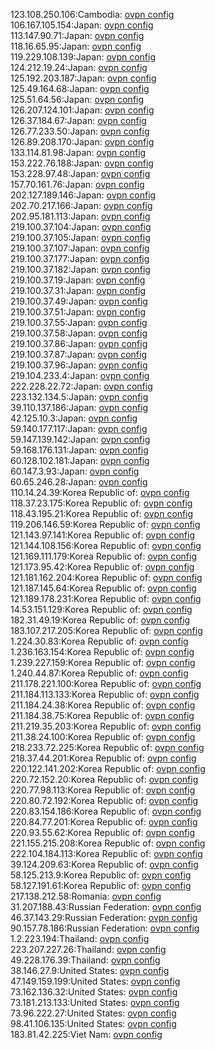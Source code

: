 123.108.250.106:Cambodia: [ovpn config](vpn/123_108_250_106.ovpn)  
106.167.105.154:Japan: [ovpn config](vpn/106_167_105_154.ovpn)  
113.147.90.71:Japan: [ovpn config](vpn/113_147_90_71.ovpn)  
118.16.65.95:Japan: [ovpn config](vpn/118_16_65_95.ovpn)  
119.229.108.139:Japan: [ovpn config](vpn/119_229_108_139.ovpn)  
124.212.19.24:Japan: [ovpn config](vpn/124_212_19_24.ovpn)  
125.192.203.187:Japan: [ovpn config](vpn/125_192_203_187.ovpn)  
125.49.164.68:Japan: [ovpn config](vpn/125_49_164_68.ovpn)  
125.51.64.56:Japan: [ovpn config](vpn/125_51_64_56.ovpn)  
126.207.124.101:Japan: [ovpn config](vpn/126_207_124_101.ovpn)  
126.37.184.67:Japan: [ovpn config](vpn/126_37_184_67.ovpn)  
126.77.233.50:Japan: [ovpn config](vpn/126_77_233_50.ovpn)  
126.89.208.170:Japan: [ovpn config](vpn/126_89_208_170.ovpn)  
133.114.81.98:Japan: [ovpn config](vpn/133_114_81_98.ovpn)  
153.222.76.188:Japan: [ovpn config](vpn/153_222_76_188.ovpn)  
153.228.97.48:Japan: [ovpn config](vpn/153_228_97_48.ovpn)  
157.70.161.76:Japan: [ovpn config](vpn/157_70_161_76.ovpn)  
202.127.189.146:Japan: [ovpn config](vpn/202_127_189_146.ovpn)  
202.70.217.166:Japan: [ovpn config](vpn/202_70_217_166.ovpn)  
202.95.181.113:Japan: [ovpn config](vpn/202_95_181_113.ovpn)  
219.100.37.104:Japan: [ovpn config](vpn/219_100_37_104.ovpn)  
219.100.37.105:Japan: [ovpn config](vpn/219_100_37_105.ovpn)  
219.100.37.107:Japan: [ovpn config](vpn/219_100_37_107.ovpn)  
219.100.37.177:Japan: [ovpn config](vpn/219_100_37_177.ovpn)  
219.100.37.182:Japan: [ovpn config](vpn/219_100_37_182.ovpn)  
219.100.37.19:Japan: [ovpn config](vpn/219_100_37_19.ovpn)  
219.100.37.31:Japan: [ovpn config](vpn/219_100_37_31.ovpn)  
219.100.37.49:Japan: [ovpn config](vpn/219_100_37_49.ovpn)  
219.100.37.51:Japan: [ovpn config](vpn/219_100_37_51.ovpn)  
219.100.37.55:Japan: [ovpn config](vpn/219_100_37_55.ovpn)  
219.100.37.58:Japan: [ovpn config](vpn/219_100_37_58.ovpn)  
219.100.37.86:Japan: [ovpn config](vpn/219_100_37_86.ovpn)  
219.100.37.87:Japan: [ovpn config](vpn/219_100_37_87.ovpn)  
219.100.37.96:Japan: [ovpn config](vpn/219_100_37_96.ovpn)  
219.104.233.4:Japan: [ovpn config](vpn/219_104_233_4.ovpn)  
222.228.22.72:Japan: [ovpn config](vpn/222_228_22_72.ovpn)  
223.132.134.5:Japan: [ovpn config](vpn/223_132_134_5.ovpn)  
39.110.137.186:Japan: [ovpn config](vpn/39_110_137_186.ovpn)  
42.125.10.3:Japan: [ovpn config](vpn/42_125_10_3.ovpn)  
59.140.177.117:Japan: [ovpn config](vpn/59_140_177_117.ovpn)  
59.147.139.142:Japan: [ovpn config](vpn/59_147_139_142.ovpn)  
59.168.176.131:Japan: [ovpn config](vpn/59_168_176_131.ovpn)  
60.128.102.181:Japan: [ovpn config](vpn/60_128_102_181.ovpn)  
60.147.3.93:Japan: [ovpn config](vpn/60_147_3_93.ovpn)  
60.65.246.28:Japan: [ovpn config](vpn/60_65_246_28.ovpn)  
110.14.24.39:Korea Republic of: [ovpn config](vpn/110_14_24_39.ovpn)  
118.37.23.175:Korea Republic of: [ovpn config](vpn/118_37_23_175.ovpn)  
118.43.195.21:Korea Republic of: [ovpn config](vpn/118_43_195_21.ovpn)  
119.206.146.59:Korea Republic of: [ovpn config](vpn/119_206_146_59.ovpn)  
121.143.97.141:Korea Republic of: [ovpn config](vpn/121_143_97_141.ovpn)  
121.144.108.156:Korea Republic of: [ovpn config](vpn/121_144_108_156.ovpn)  
121.169.111.179:Korea Republic of: [ovpn config](vpn/121_169_111_179.ovpn)  
121.173.95.42:Korea Republic of: [ovpn config](vpn/121_173_95_42.ovpn)  
121.181.162.204:Korea Republic of: [ovpn config](vpn/121_181_162_204.ovpn)  
121.187.145.64:Korea Republic of: [ovpn config](vpn/121_187_145_64.ovpn)  
121.189.178.231:Korea Republic of: [ovpn config](vpn/121_189_178_231.ovpn)  
14.53.151.129:Korea Republic of: [ovpn config](vpn/14_53_151_129.ovpn)  
182.31.49.19:Korea Republic of: [ovpn config](vpn/182_31_49_19.ovpn)  
183.107.217.205:Korea Republic of: [ovpn config](vpn/183_107_217_205.ovpn)  
1.224.30.83:Korea Republic of: [ovpn config](vpn/1_224_30_83.ovpn)  
1.236.163.154:Korea Republic of: [ovpn config](vpn/1_236_163_154.ovpn)  
1.239.227.159:Korea Republic of: [ovpn config](vpn/1_239_227_159.ovpn)  
1.240.44.87:Korea Republic of: [ovpn config](vpn/1_240_44_87.ovpn)  
211.178.221.100:Korea Republic of: [ovpn config](vpn/211_178_221_100.ovpn)  
211.184.113.133:Korea Republic of: [ovpn config](vpn/211_184_113_133.ovpn)  
211.184.24.38:Korea Republic of: [ovpn config](vpn/211_184_24_38.ovpn)  
211.184.38.75:Korea Republic of: [ovpn config](vpn/211_184_38_75.ovpn)  
211.219.35.203:Korea Republic of: [ovpn config](vpn/211_219_35_203.ovpn)  
211.38.24.100:Korea Republic of: [ovpn config](vpn/211_38_24_100.ovpn)  
218.233.72.225:Korea Republic of: [ovpn config](vpn/218_233_72_225.ovpn)  
218.37.44.201:Korea Republic of: [ovpn config](vpn/218_37_44_201.ovpn)  
220.122.141.202:Korea Republic of: [ovpn config](vpn/220_122_141_202.ovpn)  
220.72.152.20:Korea Republic of: [ovpn config](vpn/220_72_152_20.ovpn)  
220.77.98.113:Korea Republic of: [ovpn config](vpn/220_77_98_113.ovpn)  
220.80.72.192:Korea Republic of: [ovpn config](vpn/220_80_72_192.ovpn)  
220.83.154.186:Korea Republic of: [ovpn config](vpn/220_83_154_186.ovpn)  
220.84.77.201:Korea Republic of: [ovpn config](vpn/220_84_77_201.ovpn)  
220.93.55.62:Korea Republic of: [ovpn config](vpn/220_93_55_62.ovpn)  
221.155.215.208:Korea Republic of: [ovpn config](vpn/221_155_215_208.ovpn)  
222.104.184.113:Korea Republic of: [ovpn config](vpn/222_104_184_113.ovpn)  
39.124.209.63:Korea Republic of: [ovpn config](vpn/39_124_209_63.ovpn)  
58.125.213.9:Korea Republic of: [ovpn config](vpn/58_125_213_9.ovpn)  
58.127.191.61:Korea Republic of: [ovpn config](vpn/58_127_191_61.ovpn)  
217.138.212.58:Romania: [ovpn config](vpn/217_138_212_58.ovpn)  
31.207.188.43:Russian Federation: [ovpn config](vpn/31_207_188_43.ovpn)  
46.37.143.29:Russian Federation: [ovpn config](vpn/46_37_143_29.ovpn)  
90.157.78.186:Russian Federation: [ovpn config](vpn/90_157_78_186.ovpn)  
1.2.223.194:Thailand: [ovpn config](vpn/1_2_223_194.ovpn)  
223.207.227.26:Thailand: [ovpn config](vpn/223_207_227_26.ovpn)  
49.228.176.39:Thailand: [ovpn config](vpn/49_228_176_39.ovpn)  
38.146.27.9:United States: [ovpn config](vpn/38_146_27_9.ovpn)  
47.149.159.199:United States: [ovpn config](vpn/47_149_159_199.ovpn)  
73.162.136.32:United States: [ovpn config](vpn/73_162_136_32.ovpn)  
73.181.213.133:United States: [ovpn config](vpn/73_181_213_133.ovpn)  
73.96.222.27:United States: [ovpn config](vpn/73_96_222_27.ovpn)  
98.41.106.135:United States: [ovpn config](vpn/98_41_106_135.ovpn)  
183.81.42.225:Viet Nam: [ovpn config](vpn/183_81_42_225.ovpn)  
